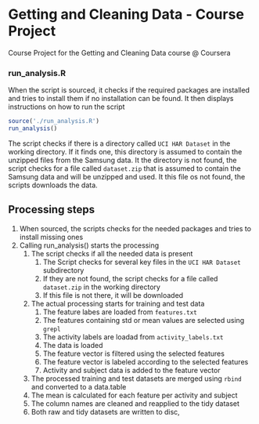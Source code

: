 Getting and Cleaning Data - Course Project
==========================================

Course Project for the Getting and Cleaning Data course @ Coursera

### run_analysis.R

When the script is sourced, it checks if the required packages are installed and tries to install them if no installation can be found.
It then displays instructions on how to run the script

```r
source('./run_analysis.R')
run_analysis()
```

The script checks if there is a directory called `UCI HAR Dataset` in the working directory. If it finds one, this directory is assumed to contain the unzipped files from the Samsung data. It the directory is not found, the script checks for a file called `dataset.zip` that is assumed to contain the Samsung data and will be unzipped and used. It this file os not found, the scripts downloads the data.

## Processing steps

1. When sourced, the scripts checks for the needed packages and tries to install missing ones
2. Calling run_analysis() starts the processing
    1. The script checks if all the needed data is present
        1. The Script checks for several key files in the `UCI HAR Dataset` subdirectory
        2. If they are not found, the script checks for a file called `dataset.zip` in the working directory
        3. If this file is not there, it will be downloaded
   2. The actual processing starts for training and test data
        1. The feature labes are loaded from `features.txt`
        2. The features containing std or mean values are selected using `grepl`
        3. The activity labels are loadad from `activity_labels.txt`
        4. The data is loaded
        5. The feature vector is filtered using the selected features
        6. The feature vector is labeled according to the selected features
        7. Activity and subject data is added to the feature vector
    3. The processed training and test datasets are merged using `rbind` and converted to a data.table
    4. The mean is calculated for each feature per activity and subject
    5. The column names are cleaned and reapplied to the tidy dataset
    6. Both raw and tidy datasets are written to disc,
   

